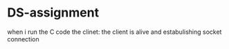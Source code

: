 # DS-assignment
when i run the C code the clinet:
    the client is alive and estabulishing socket connection 
